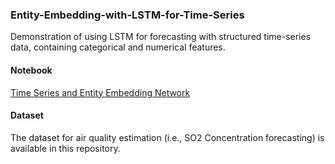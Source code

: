 ### Entity-Embedding-with-LSTM-for-Time-Series
Demonstration of using LSTM for forecasting with structured time-series data, containing categorical and numerical features.  

#### Notebook
<a href="https://github.com/aqibsaeed/Entity-Embedding-with-LSTM-for-Time-Series/blob/master/Time_Series_and_Entity_Embedding.ipynb">Time Series and Entity Embedding Network</a>

#### Dataset
The dataset for air quality estimation (i.e., SO2 Concentration forecasting) is available in this repository.
